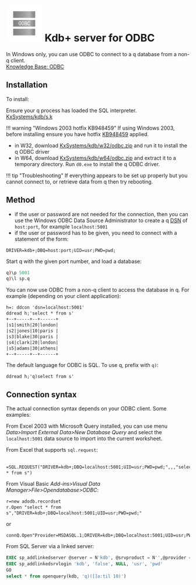 # ![ODBC](img/odbc.png) Kdb+ server for ODBC

In Windows only, you can use ODBC to connect to a q database from a non-q client.  
<i class="far fa-hand-point-right"></i> [Knowledge Base: ODBC](/kb/odbc/)


## Installation

To install:

Ensure your q process has loaded the SQL interpreter.  
<i class="fab fa-github"></i> [KxSystems/kdb/s.k](https://github.com/KxSystems/kdb/blob/master/s.k)

!!! warning "Windows 2003 hotfix KB948459"
    If using Windows 2003, before installing ensure you have hotfix [KB948459](http://www.microsoft.com/en-gb/download/details.aspx?id=20065) applied. 

- in W32, download <i class="fab fa-github"></i> [KxSystems/kdb/w32/odbc.zip](https://github.com/KxSystems/kdb/blob/master/w32/odbc.zip) and run it to install the q ODBC driver
- in W64, download <i class="fab fa-github"></i> [KxSystems/kdb/w64/odbc.zip](https://github.com/KxSystems/kdb/blob/master/w64/odbc.zip) and extract it to a temporary directory. Run `d0.exe` to install the q ODBC driver.

!!! tip "Troubleshooting"
    If everything appears to be set up properly but you cannot connect to, or retrieve data from q then try rebooting.


## Method

- if the user or password are not needed for the connection, then you can use the Windows ODBC Data Source Administrator to create a q [DSN](http://en.wikipedia.org/wiki/Database_Source_Name) of `host:port`, for example `localhost:5001`
- if the user or password has to be given, you need to connect with a statement of the form:
```
DRIVER=kdb+;DBQ=host:port;UID=usr;PWD=pwd;
```
Start q with the given port number, and load a database:
```q
q)\p 5001
q)\l sp.q
```
You can now use ODBC from a non-q client to access the database in q. For example (depending on your client application):
```
h=: ddcon 'dsn=localhost:5001'
ddread h;'select * from s'
+--+-----+--+------+
|s1|smith|20|london|
|s2|jones|10|paris |
|s3|blake|30|paris |
|s4|clark|20|london|
|s5|adams|30|athens|
+--+-----+--+------+
```
The default language for ODBC is SQL. To use q, prefix with `q)`:
```
ddread h;'q)select from s'
```


## Connection syntax

The actual connection syntax depends on your ODBC client. Some examples:

From Excel 2003 with Microsoft Query installed, you can use menu _Data&gt;Import External Data&gt;New Database Query_ and select the `localhost:5001` data source to import into the current worksheet.

From Excel that supports `sql.request`:
```
 =SQL.REQUEST("DRIVER=kdb+;DBQ=localhost:5001;UID=usr;PWD=pwd;",,,"select * from s")
```
From Visual Basic _Add-ins&gt;Visual Data Manager&gt;File&gt;Opendatabase&gt;ODBC_:
```
r=new adodb.recordset
r.Open "select * from s","DRIVER=kdb+;DBQ=localhost:5001;UID=usr;PWD=pwd;"
```
or
```
connQ.Open"Provider=MSDASQL.1;DRIVER=kdb+;DBQ=localhost:5001;UID=usr;PWD=pwd;"
```
From SQL Server via a linked server:
```sql
EXEC sp_addlinkedserver @server = N'kdb', @srvproduct = N'',@provider = N'MSDASQL.1', @provstr = 'Provider=MSDASQL.1;DRIVER=kdb+;DBQ=localhost:5001';
EXEC sp_addlinkedsrvlogin 'kdb', 'false', NULL, 'usr', 'pwd'
GO
select * from openquery(kdb, 'q)([]a:til 10)')
```

